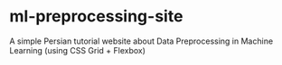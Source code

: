 # ml-preprocessing-site
A simple Persian tutorial website about Data Preprocessing in Machine Learning (using CSS Grid + Flexbox)
